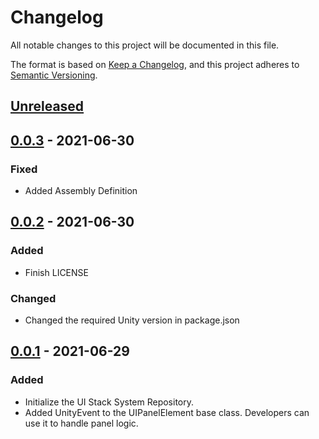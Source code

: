 # Changelog
All notable changes to this project will be documented in this file.

The format is based on [Keep a Changelog](https://keepachangelog.com/en/1.0.0/),
and this project adheres to [Semantic Versioning](https://semver.org/spec/v2.0.0.html).

## [Unreleased]

## [0.0.3] - 2021-06-30
### Fixed
- Added Assembly Definition

## [0.0.2] - 2021-06-30
### Added
- Finish LICENSE

### Changed
- Changed the required Unity version in package.json

## [0.0.1] - 2021-06-29
### Added
- Initialize the UI Stack System Repository.
- Added UnityEvent to the UIPanelElement base class.
Developers can use it to handle panel logic.

[Unreleased]: https://github.com/Fangjun-Zhou/Unity-UI-Stack-System
[0.0.3]: https://github.com/Fangjun-Zhou/Unity-UI-Stack-System/releases/tag/uistacksystem-0.0.3
[0.0.2]: https://github.com/Fangjun-Zhou/Unity-UI-Stack-System/releases/tag/uistacksystem-0.0.2
[0.0.1]: https://github.com/Fangjun-Zhou/Unity-UI-Stack-System/releases/tag/uistacksystem-0.0.1